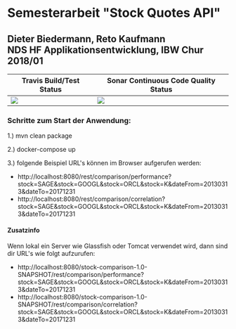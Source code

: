 # Semesterarbeit "Stock Quotes API"
## Dieter Biedermann, Reto Kaufmann </br>NDS HF Applikationsentwicklung, IBW Chur 2018/01



| Travis Build/Test Status | Sonar Continuous Code Quality Status |
|---|---|
| <a href="https://travis-ci.org/ibwgr/stock-comparison" target="_blank"><img src="https://travis-ci.org/ibwgr/stock-comparison.svg?branch=master"/></a> | <a href="https://sonarcloud.io/dashboard?id=groupId%3Astock-comparison" target="_blank"><img src="https://sonarcloud.io/api/badges/gate?key=groupId:stock-comparison"/></a> |


### Schritte zum Start der Anwendung:

1.) mvn clean package

2.) docker-compose up

3.) folgende Beispiel URL's können im Browser aufgerufen werden:
* http://localhost:8080/rest/comparison/performance?stock=SAGE&stock=GOOGL&stock=ORCL&stock=K&dateFrom=20130313&dateTo=20171231
* http://localhost:8080/rest/comparison/correlation?stock=SAGE&stock=GOOGL&stock=ORCL&stock=K&dateFrom=20130313&dateTo=20171231


#### Zusatzinfo
Wenn lokal ein Server wie Glassfish oder Tomcat verwendet wird, dann sind dir URL's wie folgt aufzurufen:
* http://localhost:8080/stock-comparison-1.0-SNAPSHOT/rest/comparison/performance?stock=SAGE&stock=GOOGL&stock=ORCL&stock=K&dateFrom=20130313&dateTo=20171231
* http://localhost:8080/stock-comparison-1.0-SNAPSHOT/rest/comparison/correlation?stock=SAGE&stock=GOOGL&stock=ORCL&stock=K&dateFrom=20130313&dateTo=20171231

 

